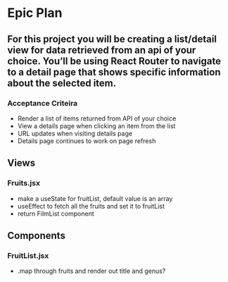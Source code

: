 # Epic Plan

## For this project you will be creating a list/detail view for data retrieved from an api of your choice. You’ll be using React Router to navigate to a detail page that shows specific information about the selected item.

### Acceptance Criteira

- Render a list of items returned from API of your choice
- View a details page when clicking an item from the list
- URL updates when visiting details page
- Details page continues to work on page refresh

## Views

### Fruits.jsx

- make a useState for fruitList, default value is an array
- useEffect to fetch all the fruits and set it to fruitList
- return FilmList component

## Components

### FruitList.jsx

- .map through fruits and render out title and genus?
